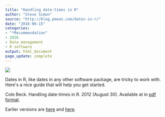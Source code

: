```yaml
---
title: "Handling date-times in R"
author: "Steve Simon"
source: "http://blog.pmean.com/dates-in-r/"
date: "2016-06-15"
categories:
- "*Recommendation"
- 2016
- Data management
- R software
output: html_document
page_update: complete
---
```


![](http://www.pmean.com/new-images/16/dates-in-r01.png)

<div class="notes">

Dates in R, like dates in any other software package, are tricky to work with. Here's a nice guide that will help you get started.

Cole Beck. Handling date-times in R. 2012 (August 30). Available at in [pdf format][beck1].


[beck1]: http://biostat.mc.vanderbilt.edu/wiki/pub/Main/ColeBeck/datestimes.pdf
 
Earlier versions are [here][sim1] and [here][sim2].
 
[sim1]: http://blog.pmean.com/dates-in-r/
[sim2]: http://new.pmean.com/dates-in-r/
 
